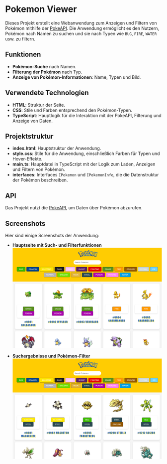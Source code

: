 # Pokemon Viewer

Dieses Projekt erstellt eine Webanwendung zum Anzeigen und Filtern von Pokémon mithilfe der [PokeAPI](https://pokeapi.co/). Die Anwendung ermöglicht es den Nutzern, Pokémon nach Namen zu suchen und sie nach Typen wie `BUG`, `FIRE`, `WATER` usw. zu filtern.

## Funktionen

- **Pokémon-Suche** nach Namen.
- **Filterung der Pokémon** nach Typ.
- **Anzeige von Pokémon-Informationen**: Name, Typen und Bild.

## Verwendete Technologien

- **HTML**: Struktur der Seite.
- **CSS**: Stile und Farben entsprechend den Pokémon-Typen.
- **TypeScript**: Hauptlogik für die Interaktion mit der PokeAPI, Filterung und Anzeige von Daten.

## Projektstruktur

- **index.html**: Hauptstruktur der Anwendung.
- **style.css**: Stile für die Anwendung, einschließlich Farben für Typen und Hover-Effekte.
- **main.ts**: Hauptdatei in TypeScript mit der Logik zum Laden, Anzeigen und Filtern von Pokémon.
- **interfaces**: Interfaces `IPokemon` und `IPokemonInfo`, die die Datenstruktur der Pokémon beschreiben.

## API

Das Projekt nutzt die [PokeAPI](https://pokeapi.co/), um Daten über Pokémon abzurufen.

## Screenshots

Hier sind einige Screenshots der Anwendung:

- **Hauptseite mit Such- und Filterfunktionen**  
  ![Screenshot der Hauptseite](/src/img/HomePage.png)

- **Suchergebnisse und Pokémon-Filter**  
  ![Screenshot der Suchergebnisse und Filter](/src/img/FilterPage.png)